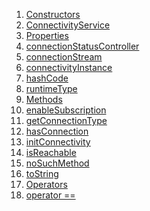 1.  [Constructors](./ConnectivityService-class.md)
2.  [ConnectivityService](./ConnectivityService/ConnectivityService.md)
3.  [Properties](./ConnectivityService-class.md)
4.  [connectionStatusController](./ConnectivityService/connectionStatusController.md)
5.  [connectionStream](./ConnectivityService/connectionStream.md)
6.  [connectivityInstance](./ConnectivityService/connectivityInstance.md)
7.  [hashCode](https://api.flutter.dev/flutter/dart-core/Object/hashCode.html)
8.  [runtimeType](https://api.flutter.dev/flutter/dart-core/Object/runtimeType.html)
9.  [Methods](./ConnectivityService-class.md)
10. [enableSubscription](./ConnectivityService/enableSubscription.md)
11. [getConnectionType](./ConnectivityService/getConnectionType.md)
12. [hasConnection](./ConnectivityService/hasConnection.md)
13. [initConnectivity](./ConnectivityService/initConnectivity.md)
14. [isReachable](./ConnectivityService/isReachable.md)
15. [noSuchMethod](https://api.flutter.dev/flutter/dart-core/Object/noSuchMethod.html)
16. [toString](https://api.flutter.dev/flutter/dart-core/Object/toString.html)
17. [Operators](./ConnectivityService-class.md)
18. [operator
    ==](https://api.flutter.dev/flutter/dart-core/Object/operator_equals.html)
